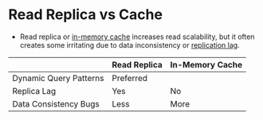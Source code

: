# Read Replica vs Cache
- Read replica or [in-memory cache](../In-Memory-Databases) increases read scalability, but it often creates some irritating due to data inconsistency or [replication lag](../Consistency&Replication/ReplicationLag.md).  

|                        | Read Replica | In-Memory Cache |
|------------------------|--------------|-----------------|
| Dynamic Query Patterns | Preferred    |                 |
| Replica Lag            | Yes          | No              |
| Data Consistency Bugs  | Less         | More            |
